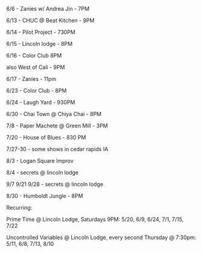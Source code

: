 6/6 - Zanies w/ Andrea Jin - 7PM

6/13 - CHUC @ Beat Kitchen - 9PM

6/14 - Pilot Project - 730PM

6/15 - Lincoln lodge - 8PM

6/16 - Color Club 8PM
 
also West of Cali - 9PM

6/17 - Zanies - 11pm

6/23 - Color Club - 8PM

6/24 - Laugh Yard - 930PM

6/30 - Chai Town @ Chiya Chai - 8PM

7/8 - Paper Machete @ Green Mill - 3PM

7/20 - House of Blues - 830 PM

7/27-30 - some shows in cedar rapids IA

8/3 - Logan Square Improv

8/4 - secrets @ lincoln lodge

9/7 9/21 9/28 - secrets @ lincoln lodge

8/30 - Humboldt Jungle - 8PM

Recurring:

Prime Time @ Lincoln Lodge, Saturdays 9PM: 5/20, 6/9, 6/24, 7/1, 7/15, 7/22

Uncontrolled Variables @ Lincoln Lodge, every second Thursday @ 7:30pm: 5/11, 6/8, 7/13, 8/10



